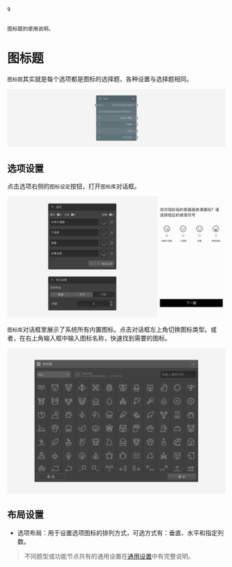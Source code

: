 ```index
9
```
```tag

```
```summary
图标题的使用说明。
```
# 图标题

`图标题`其实就是每个选项都是图标的选择题，各种设置与选择题相同。

<img src='../assets/questionnaireNodes/09icon/node.png'>

## 选项设置

点击选项右侧的`图标设定`按钮，打开`图标库`对话框。

<img src='../assets/questionnaireNodes/09icon/section.png'>

`图标库`对话框里展示了系统所有内置图标。点击对话框左上角切换图标类型。或者，在右上角输入框中输入图标名称，快速找到需要的图标。

<img src='../assets/questionnaireNodes/09icon/popup.png'>

## 布局设置

+ 选项布局：用于设置选项图标的排列方式，可选方式有：垂直、水平和指定列数。

> 不同题型或功能节点共有的通用设置在[通用设置](../../11nodeSettings/concept.md)中有完整说明。